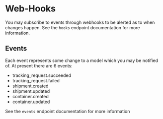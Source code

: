 # Web-Hooks

You may subscribe to events through webhooks to be alerted as to when changes happen. See the `hooks` endpoint documentation for more information.


## Events

Each event represents some change to a model which you may be notified of. At present there are 6 events:

- tracking_request.succeeded
- tracking_request.failed
- shipment.created
- shipment.updated
- container.created
- container.updated

See the `events` endpoint documentation for more information